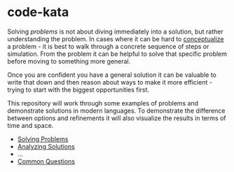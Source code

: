 # code-kata

Solving *problems* is not about diving immediately into a solution, but rather understanding the problem. In cases where it can be hard to <u>conceptualize</u> a problem - it is best to walk through a concrete sequence of steps or simulation. From the problem it can be helpful to solve that specific problem before moving to something more general. 

Once you are confident you have a general solution it can be valuable to write that down and then reason about ways to make it more efficient - trying to start with the biggest opportunities first. 

This repository will work through some examples of problems and demonstrate solutions in modern languages. To demonstrate the difference between options and refinements it will also visualize the results in terms of time and space. 

* [Solving Problems](SolvingProblems.md)
* [Analyzing Solutions](AnalyzingSolutions.md) 
* ...
* [Common Questions](CommonQuestions.md) 